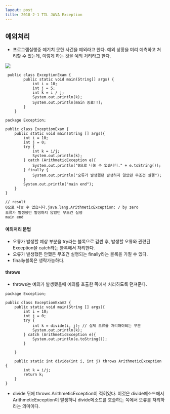 ```yaml
---
layout: post
title: 2018-2-1 TIL JAVA Exception
---
```


## 예외처리

- 프로그램실행중 예기치 못한 사건을 예외라고 한다. 예외 상황을 미리 예측하고 처리할 수 있는데, 이렇게 하는 것을 예외 처리라고 한다.

![](/Users/jimmy/Desktop/exception.png)

```
 public class ExceptionExam {
        public static void main(String[] args) {
            int i = 10;
            int j = 5;
            int k = i / j;
            System.out.println(k);
            System.out.println(main 종료!!);
        }
    }
```

```
package Exception;

public class ExceptionExam {
    public static void main(String [] args){
        int i = 10;
        int j = 0;
        try {
            int k = i/j;
            System.out.println(k);
        } catch (ArithmeticException e){
            System.out.println("0으로 나눌 수 없습니다." + e.toString());
        } finally {
            System.out.println("오류가 발생했던 발생하지 않았던 무조건 실행");
        }
        System.out.println("main end");
    }
}

// result
0으로 나눌 수 없습니다.java.lang.ArithmeticException: / by zero
오류가 발생했던 발생하지 않았던 무조건 실행
main end
```

#### 예외처리 문법

- 오류가 발생할 예상 부분을 try라는 블록으로 감싼 후, 발생할 오류와 관련된 Exception을 catch라는 블록에서 처리한다.
- 오류가 발생했든 안했든 무조건 실행되는 finally라는 블록을 가질 수 있다.
- finally블록은 생략가능하다.


#### throws

- throws는 예외가 발생했을때 예외를 호출한 쪽에서 처리하도록 던져준다.

```
package Exception;

public class ExceptionExam2 {
    public static void main(String [] args){
        int i = 10;
        int j = 0;
        try {
            int k = divide(i, j); // 실제 오류를 처리해야되는 부분
            System.out.println(k);
        } catch (ArithmeticException e){
            System.out.println(e.toString());
        }

    }

    public static int divide(int i, int j) throws ArithmeticException {
        int k = i/j;
        return k;
    }
}

```

- divide 뒤에 throws ArithmeticException이 적혀있다. 이것은 divide메소드에서 ArithmeticException이 발생하니 divide메소드를 호출하는 쪽에서 오류를 처리하라는 의미이다.
